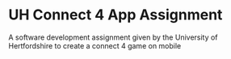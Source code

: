 # UH Connect 4 App Assignment
A software development assignment given by the University of Hertfordshire to create a connect 4 game on mobile
